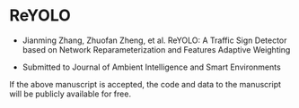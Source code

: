 # ReYOLO
* Jianming Zhang, Zhuofan Zheng, et al. ReYOLO: A Traffic Sign Detector based on Network Reparameterization and Features Adaptive Weighting

* Submitted to Journal of Ambient Intelligence and Smart Environments

If the above manuscript is accepted, the code and data to the manuscript will be publicly available for free.
